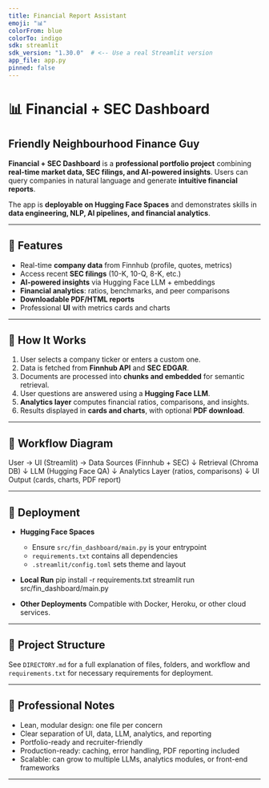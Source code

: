 ```yaml
---
title: Financial Report Assistant
emoji: "📊"
colorFrom: blue
colorTo: indigo
sdk: streamlit
sdk_version: "1.30.0"  # <-- Use a real Streamlit version
app_file: app.py
pinned: false
---
```


# 📊 Financial + SEC Dashboard

## Friendly Neighbourhood Finance Guy

**Financial + SEC Dashboard** is a **professional portfolio project** combining **real-time market data, SEC filings, and AI-powered insights**. Users can query companies in natural language and generate **intuitive financial reports**.

The app is **deployable on Hugging Face Spaces** and demonstrates skills in **data engineering, NLP, AI pipelines, and financial analytics**.

---

## 🔹 Features

* Real-time **company data** from Finnhub (profile, quotes, metrics)
* Access recent **SEC filings** (10-K, 10-Q, 8-K, etc.)
* **AI-powered insights** via Hugging Face LLM + embeddings
* **Financial analytics**: ratios, benchmarks, and peer comparisons
* **Downloadable PDF/HTML reports**
* Professional **UI** with metrics cards and charts

---

## 🔹 How It Works

1. User selects a company ticker or enters a custom one.
2. Data is fetched from **Finnhub API** and **SEC EDGAR**.
3. Documents are processed into **chunks and embedded** for semantic retrieval.
4. User questions are answered using a **Hugging Face LLM**.
5. **Analytics layer** computes financial ratios, comparisons, and insights.
6. Results displayed in **cards and charts**, with optional **PDF download**.

---

## 🔹 Workflow Diagram

User → UI (Streamlit) → Data Sources (Finnhub + SEC)
↓
Retrieval (Chroma DB)
↓
LLM (Hugging Face QA)
↓
Analytics Layer (ratios, comparisons)
↓
UI Output (cards, charts, PDF report)

---

## 🔹 Deployment

* **Hugging Face Spaces**

  * Ensure `src/fin_dashboard/main.py` is your entrypoint
  * `requirements.txt` contains all dependencies
  * `.streamlit/config.toml` sets theme and layout

* **Local Run**
  pip install -r requirements.txt
  streamlit run src/fin\_dashboard/main.py

* **Other Deployments**
  Compatible with Docker, Heroku, or other cloud services.

---

## 🔹 Project Structure

See `DIRECTORY.md` for a full explanation of files, folders, and workflow and `requirements.txt` for necessary requirements for deployment.

---

## 🔹 Professional Notes

* Lean, modular design: one file per concern
* Clear separation of UI, data, LLM, analytics, and reporting
* Portfolio-ready and recruiter-friendly
* Production-ready: caching, error handling, PDF reporting included
* Scalable: can grow to multiple LLMs, analytics modules, or front-end frameworks

---
